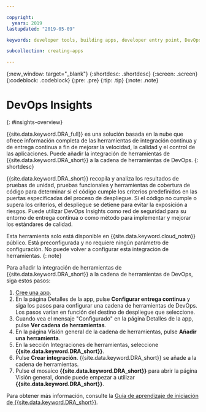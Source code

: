 ```yaml
---

copyright:
  years: 2019
lastupdated: "2019-05-09"

keywords: developer tools, building apps, developer entry point, DevOps, toolchain, insights

subcollection: creating-apps

---
```

{:new_window: target="_blank"}
{:shortdesc: .shortdesc}
{:screen: .screen}
{:codeblock: .codeblock}
{:pre: .pre}
{:tip: .tip}
{:note: .note}

# DevOps Insights
{: #insights-overview}

{{site.data.keyword.DRA_full}} es una solución basada en la nube que ofrece información completa de las herramientas de integración continua y de entrega continua a fin de mejorar la velocidad, la calidad y el control de las aplicaciones. Puede añadir la integración de herramientas de {{site.data.keyword.DRA_short}} a la cadena de herramientas de DevOps.
{: shortdesc}

{{site.data.keyword.DRA_short}} recopila y analiza los resultados de pruebas de unidad, pruebas funcionales y herramientas de cobertura de código para determinar si el código cumple los criterios predefinidos en las puertas especificadas del proceso de despliegue. Si el código no cumple o supera los criterios, el despliegue se detiene para evitar la exposición a riesgos. Puede utilizar DevOps Insights como red de seguridad para su entorno de entrega continua o como método para implementar y mejorar los estándares de calidad.

Esta herramienta solo está disponible en {{site.data.keyword.cloud_notm}} público. Está preconfigurada y no requiere ningún parámetro de configuración. No puede volver a configurar esta integración de herramientas.
{: note}

Para añadir la integración de herramientas de {{site.data.keyword.DRA_short}} a la cadena de herramientas de DevOps, siga estos pasos:

1. [Cree una app](/docs/apps?topic=creating-apps-tutorial-getting-started#create-getting-started).
2. En la página Detalles de la app, pulse **Configurar entrega continua** y siga los pasos para configurar una cadena de herramientas de DevOps. Los pasos varían en función del destino de despliegue que seleccione.
3. Cuando vea el mensaje "Configurado" en la página Detalles de la app, pulse **Ver cadena de herramientas**.
4. En la página Visión general de la cadena de herramientas, pulse **Añadir una herramienta**.
5. En la sección Integraciones de herramientas, seleccione **{{site.data.keyword.DRA_short}}**.
6. Pulse **Crear integración**. {{site.data.keyword.DRA_short}} se añade a la cadena de herramientas.
7. Pulse el mosaico **{{site.data.keyword.DRA_short}}** para abrir la página Visión general, donde puede empezar a utilizar **{{site.data.keyword.DRA_short}}**.

Para obtener más información, consulte la [Guía de aprendizaje de iniciación de {{site.data.keyword.DRA_short}}](/docs/services/DevOpsInsights?topic=DevOpsInsights-getting-started).
